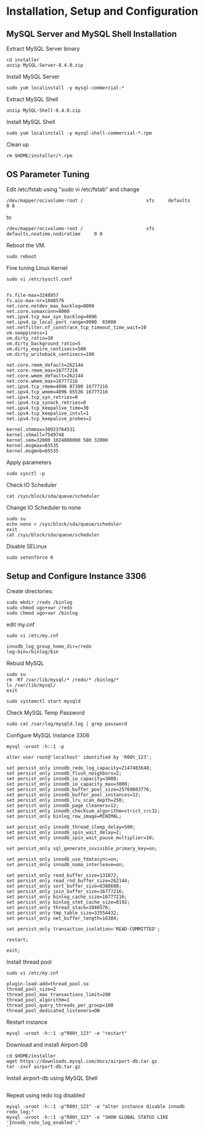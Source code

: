# Installation, Setup and Configuration
## MySQL Server and MySQL Shell Installation
Extract MySQL Server binary
```
cd installer
unzip MySQL-Server-8.4.0.zip
```
Install MySQL Server
```
sudo yum localinstall -y mysql-commercial-*
```
Extract MySQL Shell
```
unzip MySQL-Shell-8.4.0.zip
```
Install MySQL Shell
```
sudo yum localinstall -y mysql-shell-commercial-*.rpm
```
Clean up
```
rm $HOME/installer/*.rpm
```
## OS Parameter Tuning
Edit /etc/fstab using "sudo vi /etc/fstab" and change 
```
/dev/mapper/ocivolume-root /                       xfs     defaults        0 0
```
to
```
/dev/mapper/ocivolume-root /                       xfs     defaults,noatime,nodiratime     0 0
```
Reboot the VM.
```
sudo reboot
```
Fine tuning Linux Kernel
```
sudo vi /etc/sysctl.conf


fs.file-max=3248957
fs.aio-max-nr=1048576
net.core.netdev_max_backlog=8000
net.core.somaxconn=8000
net.ipv4.tcp_max_syn_backlog=4096
net.ipv4.ip_local_port_range=9000  65000
net.netfilter.nf_conntrack_tcp_timeout_time_wait=10
vm.swappiness=1
vm.dirty_ratio=10
vm.dirty_background_ratio=5
vm.dirty_expire_centisecs=500
vm.dirty_writeback_centisecs=100

net.core.rmem_default=262144
net.core.rmem_max=16777216
net.core.wmem_default=262144
net.core.wmem_max=16777216
net.ipv4.tcp_rmem=4096 87380 16777216
net.ipv4.tcp_wmem=4096 65536 16777216
net.ipv4.tcp_syn_retries=0
net.ipv4.tcp_synack_retries=0
net.ipv4.tcp_keepalive_time=30
net.ipv4.tcp_keepalive_intvl=1
net.ipv4.tcp_keepalive_probes=2

kernel.shmmax=30923764531
kernel.shmall=7549748
kernel.sem=32000 1024000000 500 32000
kernel.msgmax=65535
kernel.msgmnb=65535

```
Apply parameters
```
sudo sysctl -p
```
Check IO Scheduler
```
cat /sys/block/sda/queue/scheduler
```
Change IO Scheduler to none
```
sudo su
echo none > /sys/block/sda/queue/scheduler
exit
cat /sys/block/sda/queue/scheduler
```
Disable SELinux
```
sudo setenforce 0
```
## Setup and Configure Instance 3306
Create directories:
```
sudo mkdir /redo /binlog
sudo chmod ugo+xwr /redo
sudo chmod ugo+xwr /binlog
```
edit my.cnf
```
sudo vi /etc/my.cnf

innodb_log_group_home_dir=/redo
log-bin=/binlog/bin
```
Rebuid MySQL
```
sudo su
rm -Rf /var/lib/mysql/* /redo/* /binlog/*
ls /var/lib/mysql/
exit

sudo systemctl start mysqld
```
Check MySQL Temp Password
```
sudo cat /var/log/mysqld.log | grep password
```
Configure MySQL Instance 3306
```
mysql -uroot -h::1 -p

alter user root@'localhost' identified by 'R00t_123';

set persist_only innodb_redo_log_capacity=2147483648;
set persist_only innodb_flush_neighbors=2;
set persist_only innodb_io_capacity=3000;
set persist_only innodb_io_capacity_max=3000;
set persist_only innodb_buffer_pool_size=25769803776;
set persist_only innodb_buffer_pool_instances=12;
set persist_only innodb_lru_scan_depth=250;
set persist_only innodb_page_cleaners=12;
set persist_only innodb_checksum_algorithm=strict_crc32;
set persist_only binlog_row_image=MINIMAL;

set persist_only innodb_thread_sleep_delay=500; 
set persist_only innodb_spin_wait_delay=2;
set persist_only innodb_spin_wait_pause_multiplier=10;

set persist_only sql_generate_invisible_primary_key=on;

set persist_only innodb_use_fdatasync=on;
set persist_only innodb_numa_interleave=on;

set persist_only read_buffer_size=131072;
set persist_only read_rnd_buffer_size=262144;
set persist_only sort_buffer_size=8388608;
set persist_only join_buffer_size=16777216;
set persist_only binlog_cache_size=16777216;
set persist_only binlog_stmt_cache_size=8192;
set persist_only thread_stack=1048576;
set persist_only tmp_table_size=33554432;
set persist_only net_buffer_length=16384;

set persist_only transaction_isolation='READ-COMMITTED';

restart;

exit;
```
Install thread pool
```
sudo vi /etc/my.cnf

plugin-load-add=thread_pool.so
thread_pool_size=2
thread_pool_max_transactions_limit=200
thread_pool_algorithm=1
thread_pool_query_threads_per_group=100
thread_pool_dedicated_listeners=ON

```
Restart instance
```
mysql -uroot -h::1 -p"R00t_123" -e "restart"
```
Download and install Airport-DB
```
cd $HOME/installer
wget https://downloads.mysql.com/docs/airport-db.tar.gz
tar -zxvf airport-db.tar.gz
```
Install airport-db using MySQL Shell
```

```
Repeat using redo log disabled
```
mysql -uroot -h::1 -p"R00t_123" -e "alter instance disable innodb redo_log;"
mysql -uroot -h::1 -p"R00t_123" -e "SHOW GLOBAL STATUS LIKE 'Innodb_redo_log_enabled';"
``
